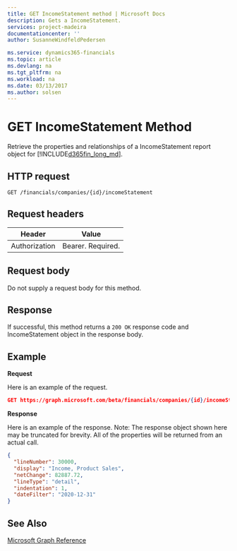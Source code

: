 ```yaml
---
title: GET IncomeStatement method | Microsoft Docs
description: Gets a IncomeStatement.
services: project-madeira
documentationcenter: ''
author: SusanneWindfeldPedersen

ms.service: dynamics365-financials
ms.topic: article
ms.devlang: na
ms.tgt_pltfrm: na
ms.workload: na
ms.date: 03/13/2017
ms.author: solsen
---
```


# GET IncomeStatement Method
Retrieve the properties and relationships of a IncomeStatement report object for [!INCLUDE[d365fin_long_md](../dynamics-nav/includes/d365fin_long_md.md)].

## HTTP request
```
GET /financials/companies/{id}/incomeStatement
```

## Request headers
|Header|Value|
|------|-----|
|Authorization  |Bearer. Required. |

## Request body
Do not supply a request body for this method.

## Response
If successful, this method returns a ```200 OK``` response code and IncomeStatement object in the response body.

## Example

**Request**

Here is an example of the request.
```json
GET https://graph.microsoft.com/beta/financials/companies/{id}/incomeStatement?$orderby=lineNumber&$filter=dateFilter ge 2019-01-01 and dateFilter le 2020-12-31
```

**Response**

Here is an example of the response. Note: The response object shown here may be truncated for brevity. All of the properties will be returned from an actual call.

```json
{
  "lineNumber": 30000,
  "display": "Income, Product Sales",
  "netChange": 82887.72,
  "lineType": "detail",
  "indentation": 1,
  "dateFilter": "2020-12-31"     
}
```


## See Also
[Microsoft Graph Reference](graph-reference.md)  